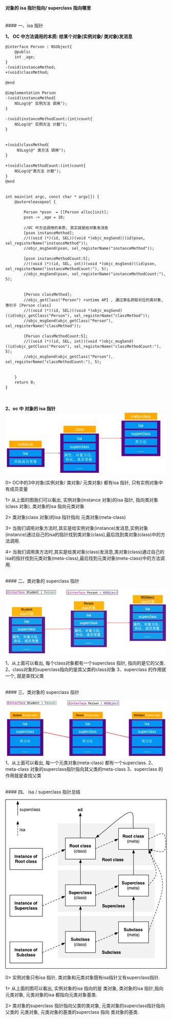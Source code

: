 #### 对象的 isa 指针指向/ superclass 指向哪里



<br>
#### 一、isa 指针

**1、 OC 中方法调用的本质: 给某个对象(实例对象/ 类对象)发消息**
```
@interface Person : NSObject{
    @public
    int _age;
}
-(void)instanceMethod;
+(void)classMethod;

@end

@implementation Person
-(void)instanceMethod{
    NSLog(@" 实例方法 调用");
}

-(void)instanceMethodCount:(int)count{
    NSLog(@" 实例方法 计数");
}


+(void)classMethod{
     NSLog(@" 类方法 调用");
}

+(void)classMethodCount:(int)count{
    NSLog(@"类方法 计数");
}
@end


int main(int argc, const char * argv[]) {
    @autoreleasepool {
        
        Person *pson  = [[Person alloc]init];
        pson -> _age = 10;
        
        //OC 中方法调用的本质, 其实就是给对象发消息
        [pson instanceMethod];
        //((void (*)(id, SEL))(void *)objc_msgSend)((id)pson, sel_registerName("instanceMethod"));
        //objc_msgSend(pson, sel_registerName("instanceMethod"));
        
        [pson instanceMethodCount:5];
        //((void (*)(id, SEL, int))(void *)objc_msgSend)((id)pson, sel_registerName("instanceMethodCount:"), 5);
        //objc_msgSend(pson, sel_registerName("instanceMethodCount:"), 5);
        
        
        [Person classMethod];
        //objc_getClass("Person") runtime API , 通过类名获取对应的类对象, 等价于 [Person class]
        //((void (*)(id, SEL))(void *)objc_msgSend)((id)objc_getClass("Person"), sel_registerName("classMethod"));
        //objc_msgSend(objc_getClass("Person"), sel_registerName("classMethod"));
        
        [Person classMethodCount:5];
        //((void (*)(id, SEL, int))(void *)objc_msgSend)((id)objc_getClass("Person"), sel_registerName("classMethodCount:"), 5);
        //objc_msgSend(objc_getClass("Person"), sel_registerName("classMethodCount:"), 5);
        
        
    }
    return 0;
}
```


<br> <br>
**2、oc 中 对象的 isa 指针**
<br>
![](/assets/Snip20190105_4.png)

0> OC中的3中对象(实例对象/ 类对象/ 元类对象) 都有isa 指针, 只有实例对象中有成员变量

1> 从上面的图我们可以看出, 实例对象(instance 对象)的isa 指针, 指向类对象(class 对象), 类对象的isa 指向元类对象

2> 类对象(class 对象)的isa 指针指向 元类对象(meta-class)

3> 当我们调用对象方法时,其实是给实例对象(instance)发消息,实例对象(instance)通过自己的isa的指针找到类对象(class),最后找到类对象(class)中的方法调用.

4> 当我们调用类方法时,其实是给类对象(class)发消息,类对象(class)通过自己的isa的指针找到元类对象(meta-class),最后找到元类对象(meta-class)中的方法调用.


<br>
#### 二、类对象的 superclass 指针

![](/assets/Snip20190105_5.png)

1、从上面可以看出, 每个class对象都有一个superclass 指针, 指向的是它的父类.
2、class对象的superclass指向的是其父类的class对象
3、superclass 的作用就一个, 就是查找父类




<br>
#### 三、类对象的 superclass 指针

![](/assets/Snip20190105_6.png)
1、从上面可以看出, 每一个元类对象(meta-class) 都有一个superclass.
2、meta-class 对象的superclass指针指向其父类的meta-class
3、superclass 的作用就是查找父类    




<br>
#### 四、 isa / superclass 指针总结

![](/assets/isasuperclass.png)

0> 实例对象只有isa 指针, 类对象和元类对象既有isa指针又有superclass指针.

1> 从上面的图可以看出, 实例对象的isa 指向的是 类对象, 类对象的isa 指针,指向元类对象, 元类对象的isa 都指向元类对象基类.

2> 类对象的superclass 指针指向父类的类对象, 元类对象的superclass指针指向父类的 元类对象, 元类对象的基类的superclass 指向 类对象的基类.


